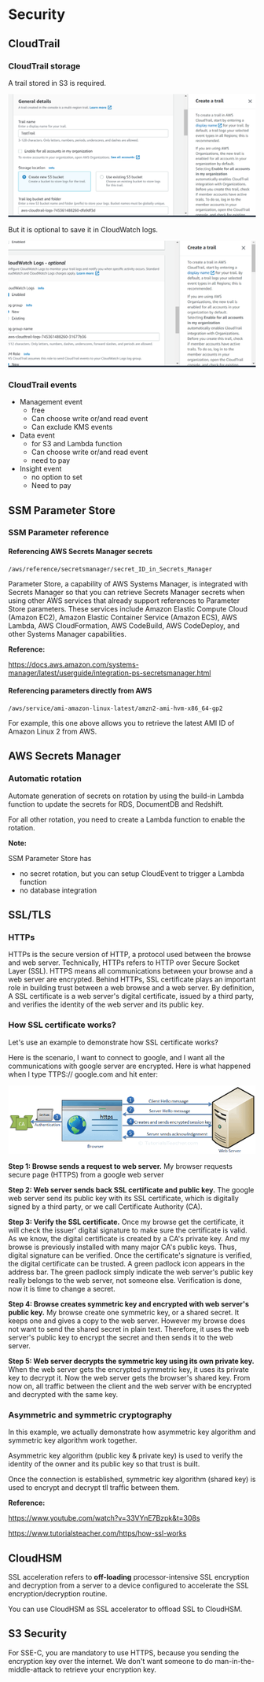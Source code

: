 # Security

## CloudTrail

### CloudTrail storage

A trail stored in S3 is required.

![CloudTrail_Storage_S3](Security_Images/CloudTrail_Storage_S3.png)

 But it is optional to save it in CloudWatch logs.

![](Security_Images/CloudTrail_Storage_CloudWatch_Log.png)

### CloudTrail events

* Management event
  -  free
  - Can choose write or/and read event
  - Can exclude KMS events
* Data event
  - for S3 and Lambda function
  - Can choose write or/and read event
  - need to pay
* Insight event
  - no option to set 
  - Need to pay

## SSM Parameter Store

### SSM Parameter reference

#### Referencing AWS Secrets Manager secrets

```
/aws/reference/secretsmanager/secret_ID_in_Secrets_Manager
```

Parameter Store, a capability of AWS Systems Manager, is integrated with Secrets Manager so that you can retrieve Secrets Manager secrets when using other AWS services that already support references to Parameter Store parameters. These services include Amazon Elastic Compute Cloud (Amazon EC2), Amazon Elastic Container Service (Amazon ECS), AWS Lambda, AWS CloudFormation, AWS CodeBuild, AWS CodeDeploy, and other Systems Manager capabilities.

**Reference:** 

https://docs.aws.amazon.com/systems-manager/latest/userguide/integration-ps-secretsmanager.html

#### Referencing parameters directly from AWS

```
/aws/service/ami-amazon-linux-latest/amzn2-ami-hvm-x86_64-gp2
```

For example, this one above allows you to retrieve the latest AMI ID of Amazon Linux 2 from AWS.

## AWS Secrets Manager

### Automatic rotation

Automate generation of secrets on rotation by using the build-in Lambda function to update the secrets for RDS, DocumentDB and Redshift. 

For all other rotation, you need to create a Lambda function to enable the rotation. 

**Note:**

SSM Parameter Store has

- no secret rotation, but you can setup CloudEvent to trigger a Lambda function
- no database integration

## SSL/TLS

### HTTPs

HTTPs is the secure version of HTTP, a protocol used between the browse and web server. Technically, HTTPs refers to HTTP over Secure Socket Layer (SSL). HTTPS means all communications between your browse and a web server are encrypted. Behind HTTPs, SSL certificate plays an important role in building trust between a web browse and a web server. By definition, A SSL certificate is a web server's digital certificate, issued by a third party, and verifies the identity of the web server and its public key. 

### How SSL certificate works?

Let's use an example to demonstrate how SSL certificate works?

Here is the scenario, I want to connect to google, and I want all the communications with google server are encrypted.  Here is what happened when I type TTPS:// google.com and hit enter:

![](Security_Images/ssl_handshake.png)

**Step 1: Browse sends a request to web server.** My browser requests secure page (HTTPS) from a google web server

**Step 2: Web server sends back SSL certificate and public key.** The google web server send its public key with its SSL certificate, which is digitally signed by a third party, or we call Certificate Authority (CA).

**Step 3: Verify the SSL certificate.** Once my browse get the certificate, it will check the issuer' digital signature to make sure the certificate is valid. As we know, the digital certificate is created by a CA's private key. And my browse is previously installed with many major CA's public keys. Thus, digital signature can be verified. Once the certificate's signature is verified, the digital certificate can be trusted. A green padlock icon appears in the address bar. The green padlock simply indicate the web server's public key really belongs to the web server, not someone else. Verification is done, now it is time to change a secret.

**Step 4: Browse creates symmetric key and encrypted with web server's public key.** My browse create one symmetric key, or a shared secret. It keeps one and gives a copy to the web server. However my browse does not want to send the shared secret in plain text. Therefore, it uses the web server's public key to encrypt the secret and then sends it to the web server. 

**Step 5: Web server decrypts the symmetric key using its own private key.** When the web server gets the encrypted symmetric key, it uses its private key to decrypt it. Now the web server gets the browser's shared key. From now on, all traffic between the client and the web server with be encrypted and decrypted with the same key. 

### Asymmetric and symmetric cryptography

In this example, we actually demonstrate how asymmetric key algorithm and symmetric key algorithm work together. 

Asymmetric key algorithm (public key & private key) is used to verify the identity of the owner and its public key so that trust is built. 

Once the connection is established, symmetric key algorithm (shared key) is used to encrypt and decrypt tll traffic between them. 

**Reference:**

https://www.youtube.com/watch?v=33VYnE7Bzpk&t=308s

https://www.tutorialsteacher.com/https/how-ssl-works

## CloudHSM

SSL acceleration refers to **off-loading** processor-intensive SSL encryption and decryption from a server to a device configured to accelerate the SSL encryption/decryption routine.

You can use CloudHSM as SSL accelerator to offload SSL to CloudHSM.

## S3 Security

For SSE-C, you are mandatory to use HTTPS, because you sending  the encryption key over the internet. We don't want someone to do man-in-the-middle-attack to retrieve your encryption key. 
